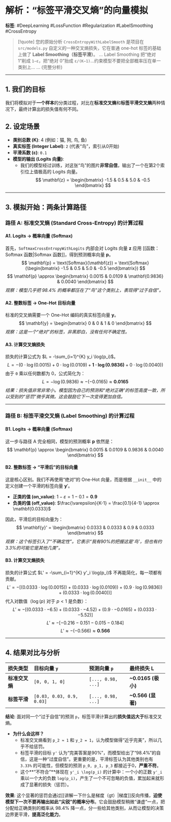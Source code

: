 # 解析：“标签平滑交叉熵”的向量模拟

**标签**: #DeepLearning #LossFunction #Regularization #LabelSmoothing #CrossEntropy

> [!quote] 您的原始分析
> `CrossEntropyWithLabelSmooth` 是项目在 `src/models.py` 自定义的一种交叉熵损失，它在普通 one-hot 标签的基础上做了 **Label Smoothing（标签平滑）**。
> ...
> Label Smoothing 把“绝对 1”削成 `1−ε`，把“绝对 0”抬成 `ε/(K−1)`...约束模型不要把全部概率压在单一类别上...
> ... (完整分析)

---

## 1. 我们的目标
我们将模拟对于**一个样本**的分类过程，对比在**标准交叉熵**和**标签平滑交叉熵**两种情况下，最终计算出的损失值有何不同。

## 2. 设定场景

- **类别总数 (K)**: 4 (例如：猫, 狗, 鸟, 鱼)
- **真实标签 (Integer Label)**: `2` (代表“鸟”，索引从0开始)
- **平滑系数 (ε)**: `0.1`
- **模型的输出 (Logits 向量)**:
    - 我们的模型经过训练，对这张“鸟”的图片**非常自信**，输出了一个在第2个索引位上值极高的 Logits 向量。
    $$ \mathbf{z} = \begin{bmatrix} -1.5 & 0.5 & 5.0 & -0.5 \end{bmatrix} $$

---

## 3. 模拟开始：两条计算路径

### 路径 A: 标准交叉熵 (Standard Cross-Entropy) 的计算过程

#### **A1. Logits -> 概率向量 (Softmax)**
首先，`SoftmaxCrossEntropyWithLogits` 内部会对 Logits 向量 $\mathbf{z}$ 应用 [[函数：Softmax 函数|Softmax 函数]]，得到预测概率向量 $\mathbf{p}$。
$$ \mathbf{p} = \text{Softmax}(\mathbf{z}) = \text{Softmax}(\begin{bmatrix} -1.5 & 0.5 & 5.0 & -0.5 \end{bmatrix}) $$
$$ \mathbf{p} \approx \begin{bmatrix} 0.0015 & 0.0109 & \mathbf{0.9836} & 0.0040 \end{bmatrix} $$
*观察：模型几乎把 98.4% 的概率都压在了“鸟”这个类别上，表现得“过于自信”。*

#### **A2. 整数标签 -> One-Hot 目标向量**
标准的交叉熵需要一个 One-Hot 编码的真实标签向量 $\mathbf{y}$。
$$ \mathbf{y} = \begin{bmatrix} 0 & 0 & 1 & 0 \end{bmatrix} $$
*观察：这是一个“绝对”的标签，非黑即白，没有任何不确定性。*

#### **A3. 计算交叉熵损失**
损失的计算公式为 $L = -\sum_{i=1}^{K} y_i \log(p_i)$。
$$ L = - (0 \cdot \log(0.0015) + 0 \cdot \log(0.0109) + \mathbf{1 \cdot \log(0.9836)} + 0 \cdot \log(0.0040)) $$
由于 `0` 乘以任何数都为 0，公式简化为：
$$ L = - \log(0.9836) \approx -(-0.0165) \approx \mathbf{0.0165} $$
*结果：损失值非常非常小。模型因为自己的预测和“绝对正确”的标签高度一致，所以受到的“惩罚”微乎其微。这会鼓励它下一次变得更加自信。*

---
### 路径 B: 标签平滑交叉熵 (Label Smoothing) 的计算过程

#### **B1. Logits -> 概率向量 (Softmax)**
这一步与路径 A 完全相同，模型的预测概率 $\mathbf{p}$ 依然是：
$$ \mathbf{p} \approx \begin{bmatrix} 0.0015 & 0.0109 & 0.9836 & 0.0040 \end{bmatrix} $$

#### **B2. 整数标签 -> “平滑后”的目标向量**
这是核心区别。我们不再使用“绝对”的 One-Hot 向量，而是根据 `__init__` 中的定义创建一个平滑的标签向量 $\mathbf{y}'$。
- **正类的值 (on_value)**: $1 - \varepsilon = 1 - 0.1 = \mathbf{0.9}$
- **负类的值 (off_value)**: $\frac{\varepsilon}{K-1} = \frac{0.1}{4-1} \approx \mathbf{0.0333}$

因此，平滑后的目标向量为：
$$ \mathbf{y}' = \begin{bmatrix} 0.0333 & 0.0333 & 0.9 & 0.0333 \end{bmatrix} $$
*观察：这个标签引入了“不确定性”。它表示“我有90%的把握这是‘鸟’，但也有约3.3%的可能它是其他几类”。*

#### **B3. 计算交叉熵损失**
损失的计算公式 $L' = -\sum_{i=1}^{K} y'_i \log(p_i)$ 不再能简化，每一项都有贡献。
$$ L' = - [ (0.0333 \cdot \log(0.0015)) + (0.0333 \cdot \log(0.0109)) + (0.9 \cdot \log(0.9836)) + (0.0333 \cdot \log(0.0040)) ] $$
代入对数值（$\log(p)$ 对于 $p<1$ 是负数）：
$$ L' \approx - [ (0.0333 \cdot -6.5) + (0.0333 \cdot -4.52) + (0.9 \cdot -0.0165) + (0.0333 \cdot -5.52) ] $$
$$ L' \approx - [ -0.216 - 0.151 - 0.015 - 0.184 ] $$
$$ L' \approx -(-0.566) \approx \mathbf{0.566} $$

---
## 4. 结果对比与分析

| 损失类型 | 目标向量 `y` | 预测向量 `p` | 最终损失 L |
| :--- | :--- | :--- | :--- |
| **标准交叉熵** | `[0, 0, 1, 0]` | `[..., 0.98, ...]` | **~0.0165 (极小)** |
| **标签平滑** | `[0.03, 0.03, 0.9, 0.03]` | `[..., 0.98, ...]` | **~0.566 (显著)** |

**结论**:
面对同一个“过于自信”的预测 `p`，标签平滑计算出的**损失值远大于**标准交叉熵。

- **为什么会这样？**
    - 标准交叉熵看到 `p_2 ≈ 1` 和 `y_2 = 1`，认为模型做得“近乎完美”，所以几乎不给惩罚。
    - 标签平滑的目标 `y'` 认为“完美答案是90%”，而模型给出了“98.4%”的自信，这是一种“过度自信”。更重要的是，平滑标签认为其他类别也有 `3.33%` 的可能性，但模型的预测 `p_0, p_1, p_3` 都接近于0，**严重不符**。
    - 这个**“不符合”**体现在 `y'_i \log(p_i)` 的计算中：一个小的正数 `y'_i` 乘以一个大的负数 `log(p_i)`，产生了一个不可忽略的负值，累加起来就形成了显著的损失（惩罚）。

**效果**:
这个显著的惩罚会通过[[讲解一下什么是梯度（gt）|梯度]]反向传播，**迫使模型下一次不要再输出如此“尖锐”的概率分布**。它会鼓励模型稍微“谦虚”一点，把分配给正确类别的概率从 98.4% 降一点，分一些给其他类别，从而让模型的决策边界更平滑，**提高泛化能力**。